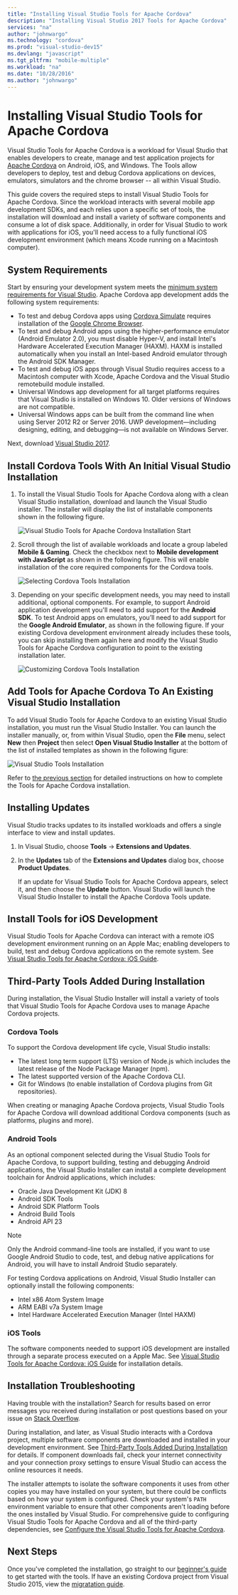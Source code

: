 ```yaml
---
title: "Installing Visual Studio Tools for Apache Cordova"
description: "Installing Visual Studio 2017 Tools for Apache Cordova"
services: "na"
author: "johnwargo"
ms.technology: "cordova"
ms.prod: "visual-studio-dev15"
ms.devlang: "javascript"
ms.tgt_pltfrm: "mobile-multiple"
ms.workload: "na"
ms.date: "10/28/2016"
ms.author: "johnwargo"
---
```


# Installing Visual Studio Tools for Apache Cordova

Visual Studio Tools for Apache Cordova is a workload for Visual Studio that enables developers to create, manage and test application projects for [Apache Cordova](https://cordova.apache.org/) on Android, iOS, and Windows. The Tools allow developers to deploy, test and debug Cordova applications on devices, emulators, simulators and the chrome browser -- all within Visual Studio.

This guide covers the required steps to install Visual Studio Tools for Apache Cordova. Since the workload interacts with several mobile app development SDKs, and each relies upon a specific set of tools, the installation will download and install a variety of software components and consume a lot of disk space. Additionally, in order for Visual Studio to work with applications for iOS, you'll need access to a fully functional iOS development environment (which means Xcode running on a Macintosh computer).

## System Requirements

Start by ensuring your development system meets the [minimum system requirements for Visual Studio](https://www.visualstudio.com/en-us/productinfo/vs2017-system-requirements-vs). Apache Cordova app development adds the following system requirements:

+ To test and debug Cordova apps using [Cordova Simulate](simulate-in-browser.md) requires installation of the [Google Chrome Browser](https://www.google.com/chrome/).
+ To test and debug Android apps using the higher-performance emulator (Android Emulator 2.0), you must disable Hyper-V, and install Intel's Hardware Accelerated Execution Manager (HAXM). HAXM is installed automatically when you install an Intel-based Android emulator through the Android SDK Manager.
+ To test and debug iOS apps through Visual Studio requires access to a Macintosh computer with Xcode, Apache Cordova and the Visual Studio remotebuild module installed.
+ Universal Windows app development for all target platforms requires that Visual Studio is installed on Windows 10. Older versions of Windows are not compatible.
+ Universal Windows apps can be built from the command line when using Server 2012 R2 or Server 2016. UWP development—including designing, editing, and debugging—is not available on Windows Server.

Next, download [Visual Studio 2017](https://www.visualstudio.com/vs/visual-studio-2017-rc/).

## <a id="install"></a>Install Cordova Tools With An Initial Visual Studio Installation

1.	To install the Visual Studio Tools for Apache Cordova along with a clean Visual Studio installation, download and launch the Visual Studio installer. The installer will display the list of installable components shown in the following figure.

	![Visual Studio Tools for Apache Cordova Installation Start](media/vs-taco-2017-install/vs-install-01.png)

2.	Scroll through the list of available workloads and locate a group labeled **Mobile & Gaming**. Check the checkbox next to **Mobile development with JavaScript** as shown in the following figure. This will enable installation of the core required components for the Cordova tools.

	![Selecting Cordova Tools Installation](media/vs-taco-2017-install/vs-install-02.png)

3.	Depending on your specific development needs, you may need to install additional, optional components. For example, to support Android application development you'll need to add support for the **Android SDK**. To test Android apps on emulators, you’ll need to add support for the **Google Android Emulator**, as shown in the following figure. If your existing Cordova development environment already includes these tools, you can skip installing them again here and modify the Visual Studio Tools for Apache Cordova configuration to point to the existing installation later.

	![Customizing Cordova Tools Installation](media/vs-taco-2017-install/vs-install-03.png)

## Add Tools for Apache Cordova To An Existing Visual Studio Installation

To add Visual Studio Tools for Apache Cordova to an existing Visual Studio installation, you must run the Visual Studio Installer. You can launch the installer manually, or, from within Visual Studio, open the **File** menu, select **New** then **Project** then select **Open Visual Studio Installer** at the bottom of the list of installed templates as shown in the following figure:

![Visual Studio Tools Installation](media/vs-taco-2017-install/vs-install-04.png)

Refer to [the previous section](#install) for detailed instructions on how to complete the Tools for Apache Cordova installation.

## Installing Updates

Visual Studio tracks updates to its installed workloads and offers a single interface to view and install updates.

1.	In Visual Studio, choose **Tools** -> **Extensions and Updates**.
2.	In the **Updates** tab of the **Extensions and Updates** dialog box, choose **Product Updates**.

	If an update for Visual Studio Tools for Apache Cordova appears, select it, and then choose the **Update** button. Visual Studio will launch the Visual Studio Installer to install the Apache Cordova Tools update.

## Install Tools for iOS Development

Visual Studio Tools for Apache Cordova can interact with a remote iOS development environment running on an Apple Mac; enabling developers to build, test and debug Cordova applications on the remote system. See [Visual Studio Tools for Apache Cordova: iOS Guide](ios-guide.md).

## <a id="third-party-tools"></a>Third-Party Tools Added During Installation

During installation, the Visual Studio Installer will install a variety of tools that Visual Studio Tools for Apache Cordova uses to manage Apache Cordova projects.

### Cordova Tools

To support the Cordova development life cycle, Visual Studio installs:

+ The latest long term support (LTS) version of Node.js which includes the latest release of the Node Package Manager (npm).
+ The latest supported version of the Apache Cordova CLI.
+ Git for Windows (to enable installation of Cordova plugins from Git repositories).

When creating or managing Apache Cordova projects, Visual Studio Tools for Apache Cordova will download additional Cordova components (such as platforms, plugins and more).

### Android Tools

As an optional component selected during the Visual Studio Tools for Apache Cordova, to support building, testing and debugging Android applications, the Visual Studio Installer can install a complete development toolchain for Android applications, which includes:

+ Oracle Java Development Kit (JDK) 8
+ Android SDK Tools
+ Android SDK Platform Tools
+ Android Build Tools
+ Android API 23

> [!NOTE]
> Only the Android command-line tools are installed, if you want to use Google Android Studio to code, test, and debug native applications for Android, you will have to install Android Studio separately.

For testing Cordova applications on Android, Visual Studio Installer can optionally install the following components:

+ Intel x86 Atom System Image
+ ARM EABI v7a System Image
+ Intel Hardware Accelerated Execution Manager (Intel HAXM)

### iOS Tools

The software components needed to support iOS development are installed through a separate process executed on a Apple Mac. See [Visual Studio Tools for Apache Cordova: iOS Guide](ios-guide.md) for installation details.

## <a name="troubleshooting"></a>Installation Troubleshooting

Having trouble with the installation? Search for results based on error messages you received during installation or post questions based on your issue on [Stack Overflow](http://stackoverflow.com/questions/tagged/visual-studio-cordova).

During installation, and later, as Visual Studio interacts with a Cordova project, multiple software components are downloaded and installed in your development environment. See [Third-Party Tools Added During Installation](#third-party-tools) for details. If component downloads fail, check your internet connectivity and your connection proxy settings to ensure Visual Studio can access the online resources it needs.

The installer attempts to isolate the software components it uses from other copies you may have installed on your system, but there could be conflicts based on how your system is configured. Check your system's `PATH` environment variable to ensure that other components aren't loading before the ones installed by Visual Studio. For comprehensive guide to configuring Visual Studio Tools for Apache Cordova and all of the third-party dependencies, see [Configure the Visual Studio Tools for Apache Cordova](../tips-workarounds/configuration-tips.md).

## Next Steps

Once you've completed the installation, go straight to our [beginner's guide](build-your-first-app.md) to get started with the tools. If have an existing Cordova project from Visual Studio 2015, view the [migratation guide](migrate-from-visual-studio-2015.md).
